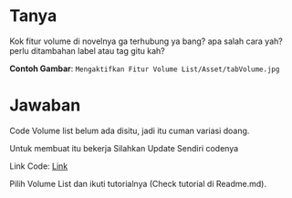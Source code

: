 # Tanya 
Kok fitur volume di novelnya ga terhubung ya bang? apa salah cara yah? perlu ditambahan label atau tag gitu kah?

**Contoh Gambar**: `Mengaktifkan Fitur Volume List/Asset/tabVolume.jpg`
# Jawaban 
Code Volume list belum ada disitu, jadi itu cuman variasi doang.

Untuk membuat itu bekerja Silahkan Update Sendiri codenya

Link Code: [Link](https://github.com/MagicReincarnation/webapp-zeistmaid/tree/main/Random%20Update%20-%20Snippet%20Code/Zeistmanga%20v6)

Pilih Volume List dan ikuti tutorialnya (Check tutorial di Readme.md).